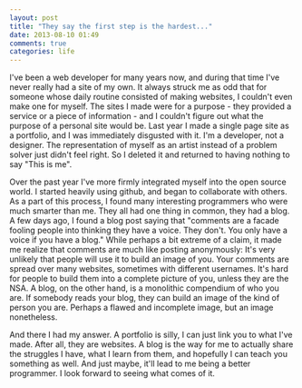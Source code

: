 ```yaml
---
layout: post
title: "They say the first step is the hardest..."
date: 2013-08-10 01:49
comments: true
categories: life
---
```

I've been a web developer for many years now, and during that time I've never really had a site of my own.
It always struck me as odd that for someone whose daily routine consisted of making websites, I couldn't even make one for myself.
The sites I made were for a purpose - they provided a service or a piece of information - and I couldn't figure out what the purpose of a personal site would be.
Last year I made a single page site as a portfolio, and I was immediately disgusted with it.
I'm a developer, not a designer.
The representation of myself as an artist instead of a problem solver just didn't feel right.
So I deleted it and returned to having nothing to say "This is me".

Over the past year I've more firmly integrated myself into the open source world.
I started heavily using github, and began to collaborate with others.
As a part of this process, I found many interesting programmers who were much smarter than me.
They all had one thing in common, they had a blog.
A few days ago, I found a blog post saying that "comments are a facade fooling people into thinking they have a voice. They don't. You only have a voice if you have a blog."
While perhaps a bit extreme of a claim, it made me realize that comments are much like posting anonymously: It's very unlikely that people will use it to build an image of you.
Your comments are spread over many websites, sometimes with different usernames.
It's hard for people to build them into a complete picture of you, unless they are the NSA.
A blog, on the other hand, is a monolithic compendium of who you are.
If somebody reads your blog, they can build an image of the kind of person you are.
Perhaps a flawed and incomplete image, but an image nonetheless.

And there I had my answer.
A portfolio is silly, I can just link you to what I've made.
After all, they are websites.
A blog is the way for me to actually share the struggles I have, what I learn from them, and hopefully I can teach you something as well.
And just maybe, it'll lead to me being a better programmer.
I look forward to seeing what comes of it.
